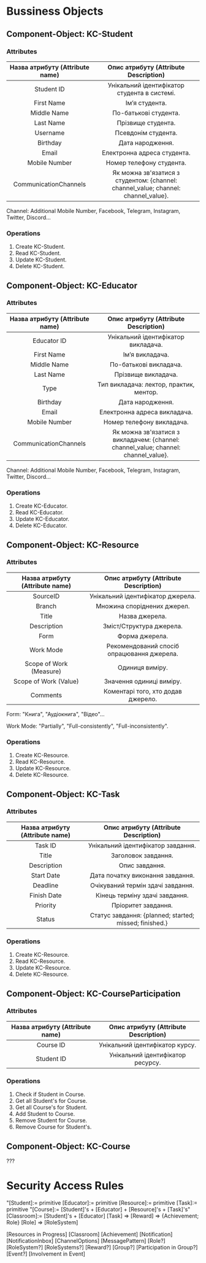 # Bussiness Objects

## Component-Object: KC-Student

### Attributes

| Назва атрибуту (Attribute name) | Опис атрибуту (Attribute Description) |
| :-----------------------------: | :------------------------------------:|
| Student ID | Унікальний ідентифікатор студента в системі. |
| First Name | Ім’я студента. |
| Middle Name | По-батькові студента. |
| Last Name | Прізвище студента. |
| Username | Псевдонім студента. |
| Birthday | Дата народження. |
| Email | Електронна адреса студента. |
| Mobile Number | Номер телефону студента. |
| CommunicationChannels | Як можна зв'язатися з студентом: {channel: channel_value; channel: channel_value}. |

Channel: Additional Mobile Number, Facebook, Telegram, Instagram, Twitter, Discord...

### Operations

1. Сreate KC-Student. <br>
2. Read KC-Student. <br>
3. Update KC-Student. <br>
4. Delete KC-Student. <br>

## Component-Object: KC-Educator

### Attributes

| Назва атрибуту (Attribute name) | Опис атрибуту (Attribute Description) |
| :-----------------------------: | :------------------------------------:|
| Educator ID | Унікальний ідентифікатор викладача. |
| First Name | Ім’я викладача. |
| Middle Name | По-батькові викладача. |
| Last Name | Прізвище викладача. |
| Type | Тип викладача: лектор, практик, ментор. |
| Birthday | Дата народження. |
| Email | Електронна адреса викладача. |
| Mobile Number | Номер телефону викладача. |
| CommunicationChannels | Як можна зв'язатися з викладачем: {channel: channel_value; channel: channel_value}. |

Channel: Additional Mobile Number, Facebook, Telegram, Instagram, Twitter, Discord...

### Operations

1. Сreate KC-Educator. <br>
2. Read KC-Educator. <br>
3. Update KC-Educator. <br>
4. Delete KC-Educator. <br>

## Component-Object: KC-Resource

### Attributes

| Назва атрибуту (Attribute name) | Опис атрибуту (Attribute Description) |
| :-----------------------------: | :------------------------------------:|
| SourceID | Унікальний ідентифікатор джерела. |
| Branch | Множина споріднених джерел. |
| Title | Назва джерела. |
| Description | Зміст/Структура джерела. |
| Form | Форма джерела. |
| Work Mode | Рекомендований спосіб опрацювання джерела. |
| Scope of Work (Measure) | Одиниця виміру. |
| Scope of Work (Value) | Значення одиниці виміру. |
| Comments | Коментарі того, хто додав джерело. |

Form: "Книга", "Аудіокнига", "Відео"...

Work Mode: "Partially", "Full-consistently", "Full-inconsistently".

### Operations

1. Сreate KC-Resource. <br>
2. Read KC-Resource. <br>
3. Update KC-Resource. <br>
4. Delete KC-Resource. <br>
 
## Component-Object: KC-Task

### Attributes

| Назва атрибуту (Attribute name) | Опис атрибуту (Attribute Description) |
| :-----------------------------: | :------------------------------------:|
| Task ID | Унікальний ідентифікатор завдання. |
| Title | Заголовок завдання. |
| Description | Опис завдання. |
| Start Date | Дата початку виконання завдання. |
| Deadline | Очікуваний термін здачі завдання.|
| Finish Date | Кінець терміну здачі завдання.|
| Priority | Пріоритет завдання.|
| Status | Статус завдання: {planned; started; missed; finished.} |

### Operations

1. Сreate KC-Resource. <br>
2. Read KC-Resource. <br>
3. Update KC-Resource. <br>
4. Delete KC-Resource. <br>

## Component-Object: KC-CourseParticipation

### Attributes

| Назва атрибуту (Attribute name) | Опис атрибуту (Attribute Description) |
| :-----------------------------: | :------------------------------------:|
| Course ID | Унікальний ідентифікатор курсу. |
| Student ID | Унікальний ідентифікатор ресурсу. |

### Operations

1. Check if Student in Course. <br>
2. Get all Student's for Course. <br>
3. Get all Course's for Student. <br>
4. Add Student to Course. <br>
5. Remove Student for Course. <br>
6. Remove Course for Student's. <br>

## Component-Object: KC-Course
???

# Security Access Rules

"[Student]:= primitive
[Educator]:= primitive
[Resource]:= primitive
[Task]:= primitive
"[Сourse]:= [Student]'s + [Educator] + [Resource]'s + [Task]'s"
[Classroom]:= [Student]'s + [Educator]
[Task] => [Reward] => {Achievement; Role} 
[Role] => [RoleSystem]

[Resources in Progress]
[Classroom]
[Achievement]
[Notification]
[NotificationInbox]
[ChannelOptions]
[MessagePattern]
[Role?]
[RoleSystem?]
[RoleSystems?]
[Reward?]
[Group?]
[Participation in Group?]
[Event?]
[Involvement in Event]
